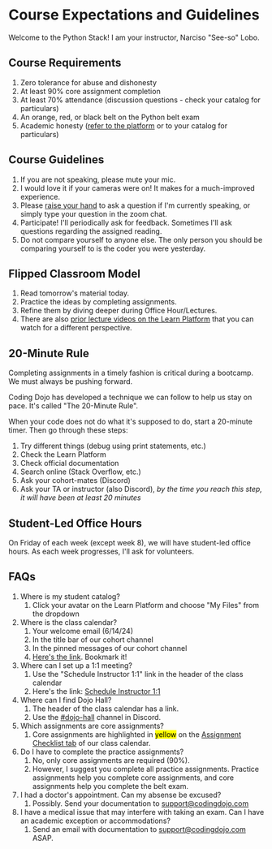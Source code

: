 # Course Expectations and Guidelines
Welcome to the Python Stack! I am your instructor, Narciso "See-so" Lobo. 

## Course Requirements
1. Zero tolerance for abuse and dishonesty
2. At least 90% core assignment completion
3. At least 70% attendance (discussion questions - check your catalog for particulars)
4. An orange, red, or black belt on the Python belt exam
5. Academic honesty ([refer to the platform](https://login.codingdojo.com/m/750/7941/59255) or to your catalog for particulars)

## Course Guidelines
1. If you are not speaking, please mute your mic.
2. I would love it if your cameras were on! It makes for a much-improved experience.
3. Please [raise your hand](https://support.zoom.com/hc/en/article?id=zm_kb&sysparm_article=KB0068290) to ask a question if I'm currently speaking, or simply type your question in the zoom chat.
4. Participate! I'll periodically ask for feedback. Sometimes I'll ask questions regarding the assigned reading.
5. Do not compare yourself to anyone else. The only person you should be comparing yourself to is the coder you were yesterday.

## Flipped Classroom Model
1. Read tomorrow's material today.
2. Practice the ideas by completing assignments.
3. Refine them by diving deeper during Office Hour/Lectures.
4. There are also [prior lecture videos on the Learn Platform](https://login.codingdojo.com/m/506/9085/61634) that you can watch for a different perspective.

## 20-Minute Rule
Completing assignments in a timely fashion is critical during a bootcamp. We must always be pushing forward.

Coding Dojo has developed a technique we can follow to help us stay on pace. It's called "The 20-Minute Rule".

When your code does not do what it's supposed to do, start a 20-minute timer. Then go through these steps:
1. Try different things (debug using print statements, etc.)
2. Check the Learn Platform
3. Check official documentation
4. Search online (Stack Overflow, etc.)
5. Ask your cohort-mates (Discord)
6. Ask your TA or instructor (also Discord), *by the time you reach this step, it will have been at least 20 minutes*

## Student-Led Office Hours
On Friday of each week (except week 8), we will have student-led office hours. As each week progresses, I'll ask for volunteers.

## FAQs
1. Where is my student catalog?
   1. Click your avatar on the Learn Platform and choose "My Files" from the dropdown
2. Where is the class calendar?
   1. Your welcome email (6/14/24)
   2. In the title bar of our cohort channel
   3. In the pinned messages of our cohort channel
   4. [Here's the link](https://docs.google.com/spreadsheets/d/1JJUoLK3-vhaUjLeT4b3aLzyT4V3Zk1WyByweOLGdzzE/edit#gid=192693065). Bookmark it!
3. Where can I set up a 1:1 meeting?
   1. Use the "Schedule Instructor 1:1" link in the header of the class calendar
   2. Here's the link: [Schedule Instructor 1:1](https://calendly.com/cisocodes/meeting)
4. Where can I find Dojo Hall?
   1. The header of the class calendar has a link.
   2. Use the [#dojo-hall](https://discord.com/channels/738494436467539968/969378747734171729) channel in Discord.
5. Which assignments are core assignments?
   1. Core assignments are highlighted in <mark>yellow</mark> on the [Assignment Checklist tab](https://docs.google.com/spreadsheets/d/1JJUoLK3-vhaUjLeT4b3aLzyT4V3Zk1WyByweOLGdzzE/edit#gid=240014646) of our class calendar.
6. Do I have to complete the practice assignments?
   1. No, only core assignments are required (90%).
   2. However, I suggest you complete all practice assignments. Practice assignments help you complete core assignments, and core assignments help you complete the belt exam.
7. I had a doctor's appointment. Can my absense be excused?
   1. Possibly. Send your documentation to support@codingdojo.com
8. I have a medical issue that may interfere with taking an exam. Can I have an academic exception or accommodations?
   1. Send an email with documentation to support@codingdojo.com ASAP.